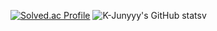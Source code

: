 

[![Solved.ac Profile](http://mazassumnida.wtf/api/v2/generate_badge?boj=ljg7234)](https://solved.ac/ljg7234/)
![K-Junyyy's GitHub stats](https://github-readme-stats.vercel.app/api?username=fastew&show_icons=true&theme=dracula)v
